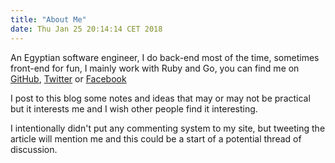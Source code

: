 ```yaml
---
title: "About Me"
date: Thu Jan 25 20:14:14 CET 2018
---
```


An Egyptian software engineer, I do back-end most of the time, sometimes front-end
for fun, I mainly work with Ruby and Go, you can find me on
[GitHub](https://www.github.com/emad-elsaid),
[Twitter](https://www.twitter.com/emad__elsaid) or
[Facebook](https://www.facebook.com/emad.elsaid.hamed)

I post to this blog some notes and ideas that may or may not be practical but it
interests me and I wish other people find it interesting.

I intentionally didn't put any commenting system to my site, but tweeting the
article will mention me and this could be a start of a potential thread of discussion.
